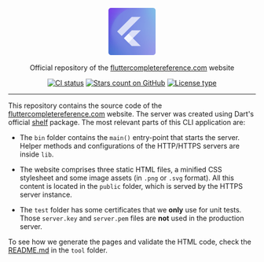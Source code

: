 <p align="center"><img src="https://raw.githubusercontent.com/albertodev01/flutter_book_website/main/public/images/favicon_96.png" alt="Website icon" /></p>
<p align="center">Official repository of the <a href="https://fluttercompletereference.com">fluttercompletereference.com</a> website</p>
<p align="center">
  <a href="https://github.com/albertodev01/flutter_book_website/actions"><img src="https://github.com/albertodev01/flutter_book_website/actions/workflows/website_ci.yml/badge.svg" alt="CI status" /></a>
  <a href="https://github.com/albertodev01/flutter_book_website/stargazers"><img src="https://img.shields.io/github/stars/albertodev01/flutter_book_website.svg?style=flat&logo=github&colorB=blue&label=stars" alt="Stars count on GitHub" /></a>
  <a href="https://github.com/albertodev01/flutter_book_website/blob/main/LICENSE"><img src="https://img.shields.io/github/license/albertodev01/flutter_book_website" alt="License type" /></a>
</p>

---

This repository contains the source code of the <a href="https://fluttercompletereference.com/">fluttercompletereference.com</a> website. The server was created using Dart's official <a href="https://pub.dev/packages/shelf">shelf</a> package. The most relevant parts of this CLI application are:

 - The `bin` folder contains the `main()` entry-point that starts the server. Helper methods and configurations of the HTTP/HTTPS servers are inside `lib`.
 
 - The website comprises three static HTML files, a minified CSS stylesheet and some image assets (in `.png` or `.svg` format). All this content is located in the `public` folder, which is served by the HTTPS server instance.

 - The `test` folder has some certificates that we **only** use for unit tests. Those `server.key` and `server.pem` files are **not** used in the production server.
 
To see how we generate the pages and validate the HTML code, check the [README.md](https://github.com/albertodev01/flutter_book_website/blob/main/tool/README.md) in the `tool` folder.
